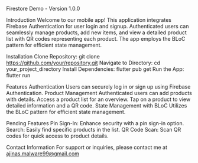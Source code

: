 
Firestore Demo - Version 1.0.0

Introduction
Welcome to our mobile app! This application integrates Firebase Authentication for user login and signup. Authenticated users can seamlessly manage products, add new items, and view a detailed product list with QR codes representing each product. The app employs the BLoC pattern for efficient state management.

Installation
Clone Repository: git clone https://github.com/your/repository.git
Navigate to Directory: cd your_project_directory
Install Dependencies: flutter pub get
Run the App: flutter run



Features
Authentication
Users can securely log in or sign up using Firebase Authentication.
Product Management
Authenticated users can add products with details.
Access a product list for an overview.
Tap on a product to view detailed information and a QR code.
State Management with BLoC
Utilizes the BLoC pattern for efficient state management.

Pending Features
Pin Sign-In: Enhance security with a pin sign-in option.
Search: Easily find specific products in the list.
QR Code Scan: Scan QR codes for quick access to product details.


Contact Information
For support or inquiries, please contact me at ajinas.malware99@gmail.com





